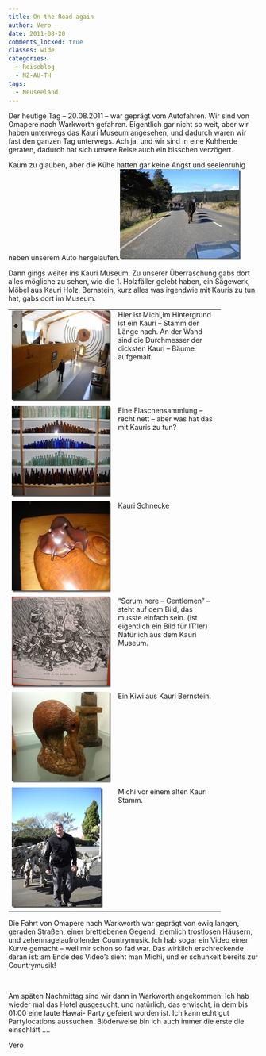 ```yaml
---
title: On the Road again
author: Vero
date: 2011-08-20
comments_locked: true
classes: wide
categories:
  - Reiseblog
  - NZ-AU-TH
tags:
  - Neuseeland
---
```


<p>Der heutige Tag – 20.08.2011 – war geprägt vom Autofahren. Wir sind von Omapere nach Warkworth gefahren. Eigentlich gar nicht so weit, aber wir haben unterwegs das Kauri Museum angesehen, und dadurch waren wir fast den ganzen Tag unterwegs. Ach ja, und wir sind in eine Kuhherde geraten, dadurch hat sich unsere Reise auch ein bisschen verzögert.</p>  <p>Kaum zu glauben, aber die Kühe hatten gar keine Angst und seelenruhig neben unserem Auto hergelaufen.<a href="/assets/images/2011/08/DSCN0916.jpg"><img src="/assets/images/2011/08/DSCN0916_thumb.jpg" width="244" height="184" alt="DSCN0916" border="0" /></a></p>  <p>Dann gings weiter ins Kauri Museum. Zu unserer Überraschung gabs dort alles mögliche zu sehen, wie die 1. Holzfäller gelebt haben, ein Sägewerk, Möbel aus Kauri Holz, Bernstein, kurz alles was irgendwie mit Kauris zu tun hat, gabs dort im Museum. </p>  <table border="0" cellspacing="0" cellpadding="2" width="400"><tbody>     <tr>       <td valign="top" width="200"><a href="/assets/images/2011/08/DSCN0937.jpg"><img src="/assets/images/2011/08/DSCN0937_thumb.jpg" width="244" height="184" alt="DSCN0937" border="0" /></a></td>        <td valign="top" width="200">Hier ist Michi,im Hintergrund ist ein Kauri – Stamm der Länge nach. An der Wand sind die Durchmesser der dicksten Kauri – Bäume aufgemalt.</td>     </tr>      <tr>       <td valign="top" width="200"><a href="/assets/images/2011/08/DSCN0935.jpg"><img src="/assets/images/2011/08/DSCN0935_thumb.jpg" width="244" height="184" alt="DSCN0935" border="0" /></a></td>        <td valign="top" width="200">Eine Flaschensammlung – recht nett – aber was hat das mit Kauris zu tun?</td>     </tr>      <tr>       <td valign="top" width="200"><a href="/assets/images/2011/08/DSCN0950.jpg"><img src="/assets/images/2011/08/DSCN0950_thumb.jpg" width="244" height="184" alt="DSCN0950" border="0" /></a></td>        <td valign="top" width="200">Kauri Schnecke</td>     </tr>      <tr>       <td valign="top" width="200"><a href="/assets/images/2011/08/DSCN0944.jpg"><img src="/assets/images/2011/08/DSCN0944_thumb.jpg" width="244" height="184" alt="DSCN0944" border="0" /></a></td>        <td valign="top" width="200">“Scrum here – Gentlemen” – steht auf dem Bild, das musste einfach sein. (ist eigentlich ein Bild für IT’ler) Natürlich aus dem Kauri Museum.          <br /></td>     </tr>      <tr>       <td valign="top" width="200"><a href="/assets/images/2011/08/IMG_0787.jpg"><img src="/assets/images/2011/08/IMG_0787_thumb.jpg" width="244" height="184" alt="IMG_0787" border="0" /></a></td>        <td valign="top" width="200">Ein Kiwi aus Kauri Bernstein.</td>     </tr>      <tr>       <td valign="top" width="200"><a href="/assets/images/2011/08/DSCN0958.jpg"><img src="/assets/images/2011/08/DSCN0958_thumb.jpg" width="184" height="244" alt="DSCN0958" border="0" /></a></td>        <td valign="top" width="200">Michi vor einem alten Kauri Stamm.</td>     </tr>   </tbody></table>  <p>Die Fahrt von Omapere nach Warkworth war geprägt von ewig langen, geraden Straßen, einer brettlebenen Gegend, ziemlich trostlosen Häusern, und zehennagelaufrollender Countrymusik. Ich hab sogar ein Video einer Kurve gemacht – weil mir schon so fad war. Das wirklich erschreckende daran ist: am Ende des Video’s sieht man Michi, und er schunkelt bereits zur Countrymusik! </p>  <p>&#160;</p>  <p>Am späten Nachmittag sind wir dann in Warkworth angekommen. Ich hab wieder mal das Hotel ausgesucht, und natürlich, das erwischt, in dem bis 01:00 eine laute Hawai- Party gefeiert worden ist. Ich kann echt gut Partylocations aussuchen. Blöderweise bin ich auch immer die erste die einschläft ….</p>  <p>Vero</p>
